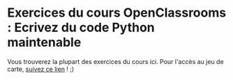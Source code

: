 # Exercices du cours OpenClassrooms : Ecrivez du code Python maintenable

Vous trouverez la plupart des exercices du cours ici.
Pour l'accès au jeu de carte, [suivez ce lien](https://github.com/OpenClassrooms-Student-Center/ecrivez-du-code-python-maintenable-jeu-de-carte) ! ;)
